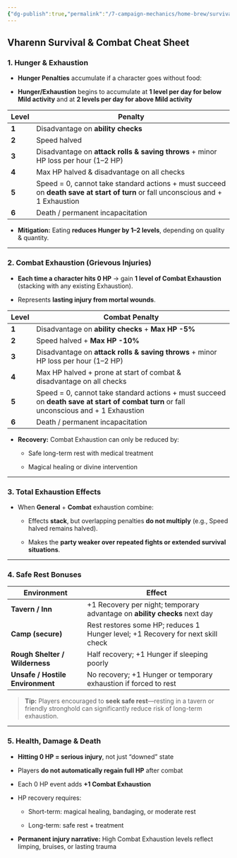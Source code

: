 ```yaml
---
{"dg-publish":true,"permalink":"/7-campaign-mechanics/home-brew/survival-and-combat/"}
---
```


## **Vharenn Survival & Combat Cheat Sheet**

### **1. Hunger & Exhaustion**

- **Hunger Penalties** accumulate if a character goes without food:
    
- **Hunger/Exhaustion** begins to accumulate at **1 level per day for below Mild activity** and at **2 levels per day for above Mild activity**

| Level | Penalty                                                                                                                          |
| ----- | -------------------------------------------------------------------------------------------------------------------------------- |
| **1** | Disadvantage on **ability checks**                                                                                               |
| **2** | Speed halved                                                                                                                     |
| **3** | Disadvantage on **attack rolls & saving throws** + minor HP loss per hour (1–2 HP)                                               |
| **4** | Max HP halved & disadvantage on all checks                                                                                       |
| **5** | Speed = 0, cannot take standard actions + must succeed on **death save at start of turn** or fall unconscious and + 1 Exhaustion |
| **6** | Death / permanent incapacitation                                                                                                 |

- **Mitigation:** Eating **reduces Hunger by 1–2 levels**, depending on quality & quantity.
    

---

### **2. Combat Exhaustion (Grievous Injuries)**

- **Each time a character hits 0 HP** → gain **1 level of Combat Exhaustion** (stacking with any existing Exhaustion).
    
- Represents **lasting injury from mortal wounds**.
    

| Level | Combat Penalty                                                                                                                          |
| ----- | --------------------------------------------------------------------------------------------------------------------------------------- |
| **1** | Disadvantage on **ability checks** + **Max HP -5%**                                                                                     |
| **2** | Speed halved + **Max HP -10%**                                                                                                          |
| **3** | Disadvantage on **attack rolls & saving throws** + minor HP loss per hour (1–2 HP)                                                      |
| **4** | Max HP halved + prone at start of combat & disadvantage on all checks                                                                   |
| **5** | Speed = 0, cannot take standard actions + must succeed on **death save at start of combat turn** or fall unconscious and + 1 Exhaustion |
| **6** | Death / permanent incapacitation                                                                                                        |

- **Recovery:** Combat Exhaustion can only be reduced by:
    
    - Safe long-term rest with medical treatment
        
    - Magical healing or divine intervention
        

---

### **3. Total Exhaustion Effects**

- When **General** + **Combat** exhaustion combine:
    
    - Effects **stack**, but overlapping penalties **do not multiply** (e.g., Speed halved remains halved).
        
    - Makes the **party weaker over repeated fights or extended survival situations**.
    

---

### **4. Safe Rest Bonuses**

|Environment|Effect|
|---|---|
|**Tavern / Inn**|+1 Recovery per night; temporary advantage on **ability checks** next day|
|**Camp (secure)**|Rest restores some HP; reduces 1 Hunger level; +1 Recovery for next skill check|
|**Rough Shelter / Wilderness**|Half recovery; +1 Hunger if sleeping poorly|
|**Unsafe / Hostile Environment**|No recovery; +1 Hunger or temporary exhaustion if forced to rest|

> **Tip:** Players encouraged to **seek safe rest**—resting in a tavern or friendly stronghold can significantly reduce risk of long-term exhaustion.

---

### **5. Health, Damage & Death**

- **Hitting 0 HP = serious injury**, not just “downed” state
    
- Players **do not automatically regain full HP** after combat
    
- Each 0 HP event adds **+1 Combat Exhaustion**
    
- HP recovery requires:
    
    - Short-term: magical healing, bandaging, or moderate rest
        
    - Long-term: safe rest + treatment
        
- **Permanent injury narrative:** High Combat Exhaustion levels reflect limping, bruises, or lasting trauma